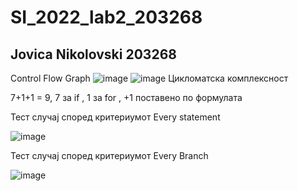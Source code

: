 # SI_2022_lab2_203268
Jovica Nikolovski 203268
-------------------------------------------------------------------------------------------------------------------------------------------
Control Flow Graph
![image](https://user-images.githubusercontent.com/102809803/171926060-91de3db0-fc5c-4376-8d8c-991fbc6d6c03.png)
![image](https://user-images.githubusercontent.com/102809803/171926216-1610898c-dd3b-452e-82a8-98fd7cb40217.png)
Цикломатска комплексност

7+1+1 = 9, 7 за if , 1 за for , +1 поставено по формулата

Тест случај според критериумот Every statement

![image](https://user-images.githubusercontent.com/102809803/171930231-7c5a473a-e14d-4987-b045-009616167548.png)

Тест случај според критериумот Every Branch

![image](https://user-images.githubusercontent.com/102809803/171932157-d60778d7-a395-4155-884e-63308bef0ce1.png)
